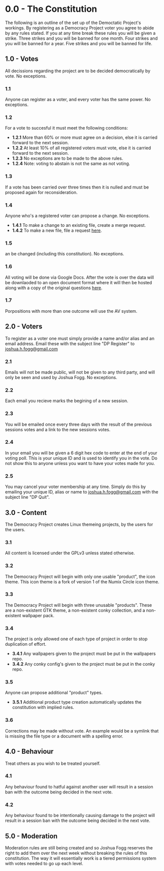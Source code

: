# 0.0 - The Constitution
The following is an outline of the set up of the Democtatic Project's workings. By registering as a Democracy Project voter you agree to abide by any rules stated. If you at any time break these rules you will be given a strike. Three strikes and you will be banned for one month. Four strikes and you will be banned for a year. Five strikes and you will be banned for life.


## 1.0 - Votes
All decissions regarding the project are to be decided democratically by vote. No exceptions.

### 1.1
Anyone can register as a voter, and every voter has the same power. No exceptions.

### 1.2
For a vote to succesful it must meet the following conditions:
* **1.2.1** More than 60% or more must agree on a decision, else it is carried forward to the next session.
* **1.2.2** At least 10% of all registered voters must vote, else it is carried forward to the next session.
* **1.2.3** No exceptions are to be made to the above rules.
* **1.2.4** Note: voting to abstain is not the same as not voting.

### 1.3
If a vote has been carried over three times then it is nulled and must be proposed again for reconsideration.

### 1.4
Anyone who's a registered voter can propose a change. No exceptions.
* **1.4.1** To make a change to an existing file, create a merge request.
* **1.4.2** To make a new file, file a request [here](https://github.com/democracy-project/propositions/issues).

### 1.5
an be changed (including this constitution). No exceptions.

### 1.6
All voting will be done via Google Docs. After the vote is over the data will be downlaoded to an open document format where it will then be hosted along with a copy of the original questions [here](https://github.com/democracy-project/vote-data).

### 1.7
Porpositions with more than one outcome will use the AV system.


## 2.0 - Voters
To register as a voter one must simply provide a name and/or alias and an email address. Email these with the subject line "DP Register" to joshua.h.fogg@gmail.com

### 2.1
Emails will not be made public, will not be given to any third party, and will only be seen and used by Joshua Fogg. No exceptions.

### 2.2
Each email you recieve marks the begining of a new session.

### 2.3
You will be emailed once every three days with the result of the previous sessions votes and a link to the new sessions votes.

### 2.4
In your email you will be given a 6 digit hex code to enter at the end of your voting poll. This is your unique ID and is used to identify you in the vote. Do not show this to anyone unless you want to have your votes made for you.

### 2.5
You may cancel your voter membership at any time. Simply do this by emailing your unique ID, alias or name to joshua.h.fogg@gmail.com with the subject line "DP Quit".


## 3.0 - Content
The Democracy Project creates Linux themeing projects, by the users for the users.

### 3.1
All content is licensed under the GPLv3 unless stated otherwise.

### 3.2
The Democracy Project will begin with only one usable "product", the icon theme. This icon theme is a fork of version 1 of the Numix Circle icon theme.

### 3.3
The Democracy Project will begin with three unusable "products". These are a non-existent GTK theme, a non-existent conky collection, and a non-existent wallpaper pack.

### 3.4
The project is only allowed one of each type of project in order to stop duplication of effort.
* **3.4.1** Any wallpapers given to the project must be put in the wallpapers repo.
* **3.4.2** Any conky config's given to the project must be put in the conky repo.

### 3.5
Anyone can propose additional "product" types.
* **3.5.1** Additional product type creation automatically updates the constitution with implied rules.

### 3.6
Corrections may be made without vote. An example would be a symlink that is missing the file type or a document with a spelling error.


## 4.0 - Behaviour
Treat others as you wish to be treated yourself.

### 4.1
Any behaviour found to hatful against another user will result in a session ban with the outcome being decided in the next vote.

### 4.2
Any behaviour found to be intentionally causing damage to the project will result in a session ban with the outcome being decided in the next vote.


## 5.0 - Moderation
Moderation rules are still being created and so Joshua Fogg reserves the right to add them over the next week without breaking the rules of this constitution. The way it will essentially work is a tiered permissions system with votes needed to go up each level.
